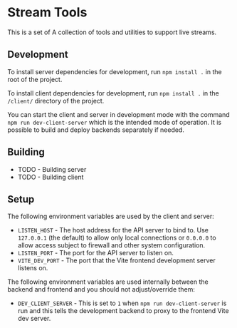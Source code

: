 # Stream Tools

This is a set of A collection of tools and utilities to support live streams.

## Development

To install server dependencies for development, run `npm install .` in the root of the project.

To install client dependencies for development, run `npm install .` in the `/client/` directory of the project.

You can start the client and server in development mode with the command `npm run dev-client-server` which is the intended mode of operation. It is possible to build and deploy backends separately if needed.

## Building

* TODO - Building server
* TODO - Building client

## Setup

The following environment variables are used by the client and server:

* `LISTEN_HOST` - The host address for the API server to bind to. Use `127.0.0.1` (the default) to allow only local connections or `0.0.0.0` to allow access subject to firewall and other system configuration.
* `LISTEN_PORT` - The port for the API server to listen on.
* `VITE_DEV_PORT` - The port that the Vite frontend development server listens on.

The following environment variables are used internally between the backend and frontend and you should not adjust/override them:

* `DEV_CLIENT_SERVER` - This is set to `1` when `npm run dev-client-server` is run and this tells the development backend to proxy to the frontend Vite dev server.
